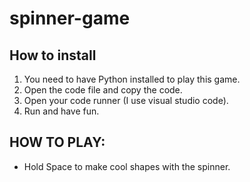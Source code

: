 # spinner-game

## How to install

1. You need to have Python installed to play this game.
2. Open the code file and copy the code.
3. Open your code runner (I use visual studio code).
4. Run and have fun.


## HOW TO PLAY:

* Hold Space to make cool shapes with the spinner.
